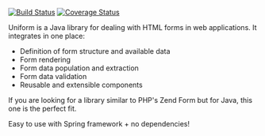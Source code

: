 [![Build Status](https://travis-ci.org/uniform-java/uniform.svg)](https://travis-ci.org/uniform-java/uniform)
[![Coverage Status](https://coveralls.io/repos/uniform-java/uniform/badge.svg?branch=master&service=github)](https://coveralls.io/github/uniform-java/uniform?branch=master)

Uniform is a Java library for dealing with HTML forms in web applications.
It integrates in one place:
* Definition of form structure and available data
* Form rendering
* Form data population and extraction
* Form data validation
* Reusable and extensible components

If you are looking for a library similar to PHP's Zend Form but for Java, this one is the perfect fit.

Easy to use with Spring framework + no dependencies!
